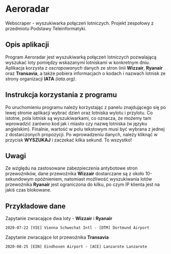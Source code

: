# Aeroradar
Webscraper - wyszukiwarka połączeń lotniczych.
Projekt zespołowy z przedmiotu Podstawy Teleinformatyki.

## Opis aplikacji
Program Aeroradar jest wyszukiwarką połączeń lotniczych pozwalającą wyszukać loty pomiędzy wskazanymi lotniskami w konkretnym dniu. Aplikacja korzysta z *oscrapowanych* danych ze stron linii **Wizzair**, **Ryanair** oraz **Transavia**, a także pobiera informacjach o kodach i nazwach lotnisk ze strony organizacji **IATA** *(iata.org)*. 

## Instrukcja korzystania z programu
Po uruchomieniu programu należy korzystając z panelu znajdującego się po lewej stronie aplikacji wybrać dzień oraz lotniska wylotu i przylotu. Co istotne, pola lotnisk są wyszukiwarkami, co oznacza, że możemy tam wprowadzić zarówno kod jak i miasto czy nazwę lotniska (w języku angielskim). Finalnie, wartość w polu tekstowym musi być wybrana z jednej z dostarczonych propozycji.
Po wprowadzeniu danych, należy kliknąć w przycisk **WYSZUKAJ** i zaczekać kilka sekund. To wszystko!

## Uwagi
Ze względu na zastosowane zabezpieczenia antybotowe stron przewoźników, dane przewoźnika **Wizzair** dostarczane są z około 10-sekundowym opóźnieniem, natomiast możliwość wyszukiwania lotów przewoźnika **Ryanair** jest ograniczona do kilku, po czym IP klienta jest na jakiś czas blokowane.

## Przykładowe dane
Zapytanie zwracające dwa loty - **Wizzair** i **Ryanair**
```
2020-07-22 [VIE] Vienna Schwechat Intl - [DTM] Dortmund Airport
```

Zapytanie zwracające lot przewoźnika **Transavia**
```
2020-08-25 [EIN] Eindhoven Airport - [ACE] Lanzarote Lanzarote
```
